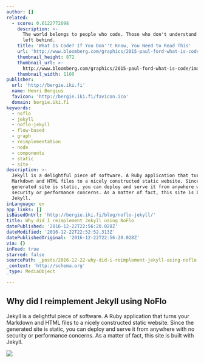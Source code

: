 ```yaml
---
author: []
related:
  - score: 0.6122772098
    description: >-
      The world belongs to people who code. Those who don't understand will be
      left behind.
    title: 'What Is Code? If You Don''t Know, You Need to Read This'
    url: 'http://www.bloomberg.com/graphics/2015-paul-ford-what-is-code/'
    thumbnail_height: 872
    thumbnail_url: >-
      http://www.bloomberg.com/graphics/2015-paul-ford-what-is-code/images/promo.jpg
    thumbnail_width: 1160
publisher:
  url: 'http://bergie.iki.fi'
  name: Henri Bergius
  favicon: 'http://bergie.iki.fi/favicon.ico'
  domain: bergie.iki.fi
keywords:
  - noflo
  - jekyll
  - noflo-jekyll
  - flow-based
  - graph
  - reimplementation
  - node
  - components
  - static
  - site
description: >-
  Jekyll is a delightful piece of software. A Ruby application that turns your
  Markdown and HTML files to a nicely constructed static website. Since the
  generated site is static, you can deploy and serve it from anywhere with no
  security or performance concerns. As a matter of fact, this site is built with
  Jekyll.
inLanguage: en
app_links: []
isBasedOnUrl: 'http://bergie.iki.fi/blog/noflo-jekyll/'
title: Why did I reimplement Jekyll using NoFlo
datePublished: '2016-12-22T22:56:20.028Z'
dateModified: '2016-12-22T22:52:52.313Z'
datePublishedOriginal: '2016-12-22T22:56:20.028Z'
via: {}
inFeed: true
starred: false
sourcePath: _posts/2016-12-22-why-did-i-reimplement-jekyll-using-noflo.md
_context: 'http://schema.org'
_type: MediaObject

---
```

<article style=""><h1>Why did I reimplement Jekyll using NoFlo</h1><p>Jekyll is a delightful piece of software. A Ruby application that turns your Markdown and HTML files to a nicely constructed static website. Since the generated site is static, you can deploy and serve it from anywhere with no security or performance concerns. As a matter of fact, this site is built with Jekyll.</p><img src="https://s3.eu-central-1.amazonaws.com/bergie-iki-fi/noflo-jekyll-small.png" /></article>
